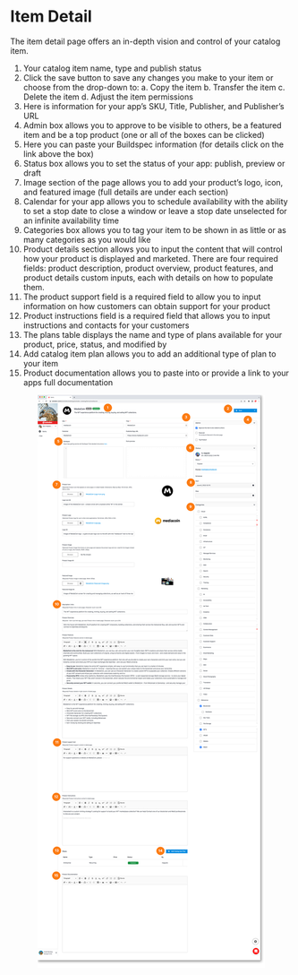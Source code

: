 # Item Detail


The item detail page offers an in-depth vision and control of your catalog item.

1. Your catalog item name, type and publish status
2. Click the save button to save any changes you make to your item or choose from the drop-down to:
    a. Copy the item
    b. Transfer the item
    c. Delete the item
    d. Adjust the item permissions
3. Here is information for your app’s SKU, Title, Publisher, and Publisher’s URL
4. Admin box allows you to approve to be visible to others, be a featured item and be a top product (one or all of the boxes can be clicked)
5. Here you can paste your Buildspec information (for details click on the link above the box)
6. Status box allows you to set the status of your app: publish, preview or draft
7. Image section of the page allows you to add your product’s logo, icon, and featured image (full details are under each section)
8. Calendar for your app allows you to schedule availability with the ability to set a stop date to close a window or leave a stop date unselected for an infinite availability time
9. Categories box allows you to tag your item to be shown in as little or as many categories as you would like
10. Product details section allows you to input the content that will control how your product is displayed and marketed. There are four required fields: product description, product overview, product features, and product details custom inputs, each with details on how to populate them.
11. The product support field is a required field to allow you to input  information on how customers can obtain support for your product
12. Product instructions field is a required field that allows you to input instructions and contacts for your customers
13. The plans table displays the name and type of plans available for your product, price, status, and modified by
14. Add catalog item plan allows you to add an additional type of plan to your item
15. Product documentation allows you to paste into or provide a link to your apps full documentation

<a href="../../../images/marketplace-item-detail-lg.jpg" target="_blank"><img src="../../../images/marketplace-item-detail.jpg" style="margin: auto; display: block"></a>
